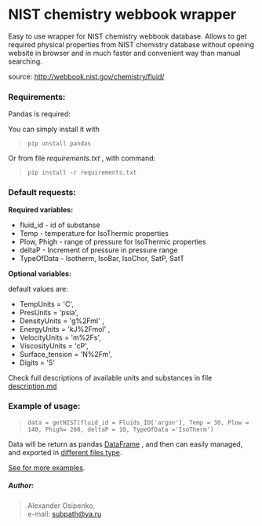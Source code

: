 # NIST chemistry webbook wrapper
Easy to use wrapper for NIST chemistry webbook database. Allows to get required physical properties from NIST chemistry database without opening website in browser and in much faster and convenient way than manual searching.  

source: http://webbook.nist.gov/chemistry/fluid/

### Requirements:
Pandas is required:

You can simply install it with
> ` pip unstall pandas `

Or from file *requirements.txt* , with command:
> ` pip install -r requirements.txt `

### Default requests:

**Required variables:**

- fluid_id - id of substanse 
- Temp - temperature for IsoThermic properties
- Plow, Phigh - range of pressure for IsoThermic properties
- deltaP - Increment of pressure in pressure range
- TypeOfData - Isotherm, IsoBar, IsoChor, SatP, SatT

**Optional variables:**

default values are: 
- TempUnits = 'C', 
- PresUnits = 'psia',
- DensityUnits = 'g%2Fml' , 
- EnergyUnits = 'kJ%2Fmol' , 
- VelocityUnits = 'm%2Fs', 
- ViscosityUnits = 'cP',
- Surface_tension = 'N%2Fm', 
- Digits = '5'

Check full descriptions of available units and substances in file [description.md](https://github.com/subpath/NIST_chemistry_webbook_wrapper/blob/master/description.md)


### Example of usage:

>  `data = getNIST(fluid_id = Fluids_ID['argon'], Temp = 30, Plow = 140, Phigh= 200, deltaP = 10, TypeOfData ='IsoTherm')`




Data will be return as pandas [DataFrame](http://pandas.pydata.org/pandas-docs/stable/generated/pandas.DataFrame.html) , and then can easily managed, and exported in [different files type](http://pandas.pydata.org/pandas-docs/stable/io.html).


[See for more examples](https://github.com/subpath/NIST_chemistry_webbook_wrapper/tree/master/examples).


##### Author:                                                                                                                                               
> Alexander Osipenko,     
> e-mail: subpath@ya.ru



